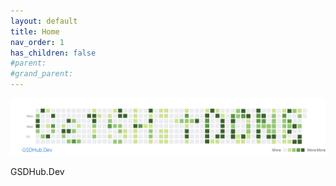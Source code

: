 ```yaml
---
layout: default
title: Home
nav_order: 1
has_children: false
#parent:
#grand_parent:
---
```


![GSD](./ImageStorage/GSDFinal.png)

GSDHub.Dev
